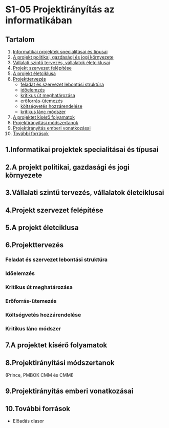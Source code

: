 S1-05 Projektirányítás az informatikában
=======================================
Tartalom
---------------------------------------


1. [Informatikai projektek specialitásai és típusai](#chapter01)
2. [A projekt politikai, gazdasági és jogi környezete](#chapter02)
3. [Vállalati szintű tervezés, vállalatok életciklusai](#chapter03)
4. [Projekt szervezet felépítése](#chapter04)
5. [A projekt életciklusa](#chapter05)
6. [Projekttervezés](#chapter06)
    + [feladat és szervezet lebontási struktúra](#section06_01)
    + [időelemzés](#section06_02)
    + [kritikus út meghatározása](#section06_03)
    + [erőforrás-ütemezés](#section06_04)
    + [költségvetés hozzárendelése](#section06_05)
    + [kritikus lánc módszer](#section06_06)
7. [A projektet kísérő folyamatok](#chapter07)
8. [Projektirányítási módszertanok](#chapter08)
9. [Projektirányítás emberi vonatkozásai](#chapter09)
10. [További források](#references)

1.Informatikai projektek specialitásai és típusai <a name="chapter01"></a>
---------------------------------------
2.A projekt politikai, gazdasági és jogi környezete <a name="chapter02"></a>
---------------------------------------
3.Vállalati szintű tervezés, vállalatok életciklusai <a name="chapter03"></a>
---------------------------------------
4.Projekt szervezet felépítése <a name="chapter04"></a>
---------------------------------------
5.A projekt életciklusa <a name="chapter05"></a>
---------------------------------------
6.Projekttervezés <a name="chapter06"></a>
---------------------------------------
### Feladat és szervezet lebontási struktúra <a name="section06_01"></a>

### Időelemzés <a name="section06_02"></a>

### Kritikus út meghatározása <a name="section06_03"></a>

### Erőforrás-ütemezés <a name="section06_04"></a>

### Költségvetés hozzárendelése <a name="section06_05"></a>

### Kritikus lánc módszer <a name="section06_06"></a>

7.A projektet kísérő folyamatok <a name="chapter07"></a>
---------------------------------------
8.Projektirányítási módszertanok <a name="chapter08"></a>
---------------------------------------

(Prince, PMBOK CMM és CMMI)

9.Projektirányítás emberi vonatkozásai <a name="chapter09"></a>
---------------------------------------
10.További források <a name="references"></a>
---------------------------------------
* Előadás diasor